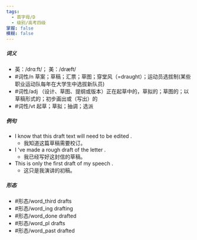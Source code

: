 ```yaml
---
tags:
  - 首字母/D
  - 级别/高考四级
掌握: false
模糊: false
---
```

##### 词义
- 英：/drɑːft/； 美：/dræft/
- #词性/n  草案；草稿；汇票；草图；穿堂风（=draught）；运动员选拔制(某些职业运动队每年在大学生中选拔新队员)
- #词性/adj  （设计、草图、提纲或版本）正在起草中的，草拟的；草图的；以草稿形式的；初步画出或（写出）的
- #词性/vt  起草；草拟；抽调；选派
##### 例句
- I know that this draft text will need to be edited .
	- 我知道这篇草稿需要校订。
- I 've made a rough draft of the letter .
	- 我已经写好这封信的草稿。
- This is only the first draft of my speech .
	- 这只是我演讲的初稿。
##### 形态
- #形态/word_third drafts
- #形态/word_ing drafting
- #形态/word_done drafted
- #形态/word_pl drafts
- #形态/word_past drafted
